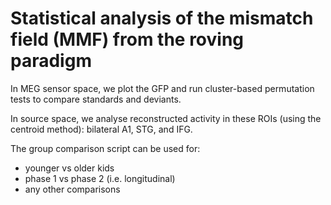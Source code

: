 # Statistical analysis of the mismatch field (MMF) from the roving paradigm

In MEG sensor space, we plot the GFP and run cluster-based permutation tests to compare standards and deviants. 
 
In source space, we analyse reconstructed activity in these ROIs (using the centroid method): bilateral A1, STG, and IFG.

The group comparison script can be used for:
- younger vs older kids
- phase 1 vs phase 2 (i.e. longitudinal)
- any other comparisons
